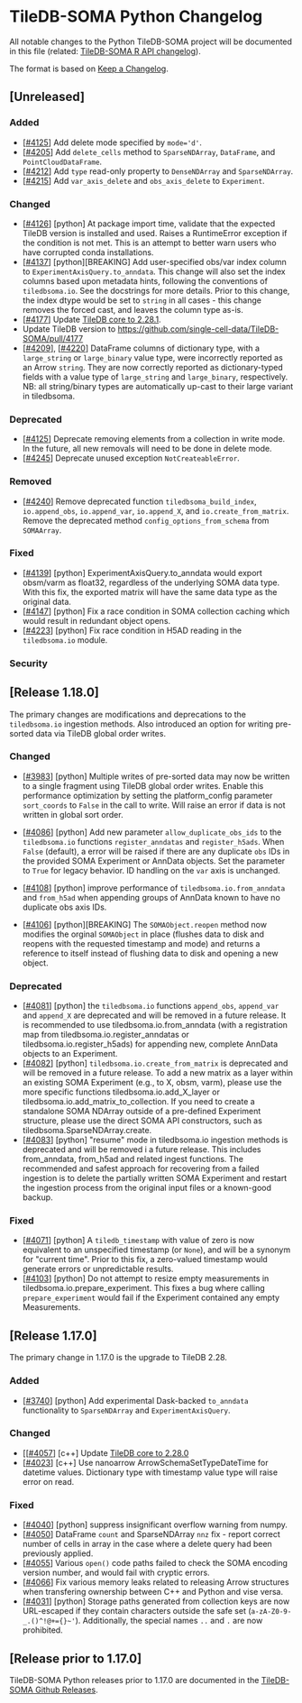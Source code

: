 # TileDB-SOMA Python Changelog

All notable changes to the Python TileDB-SOMA project will be documented in this file (related: [TileDB-SOMA R API changelog](../r/NEWS.md)).

The format is based on [Keep a Changelog](https://keepachangelog.com/en/1.1.0/).

## [Unreleased]

### Added

- \[[#4125](https://github.com/single-cell-data/TileDB-SOMA/pull/4125)\] Add delete mode specified by `mode='d'`.
- \[[#4205](https://github.com/single-cell-data/TileDB-SOMA/pull/4205)\] Add `delete_cells` method to `SparseNDArray`, `DataFrame`, and `PointCloudDataFrame`.
- \[[#4212](https://github.com/single-cell-data/TileDB-SOMA/pull/4212)\] Add `type` read-only property to `DenseNDArray` and `SparseNDArray`.
- \[[#4215](https://github.com/single-cell-data/TileDB-SOMA/pull/4215)\] Add `var_axis_delete` and `obs_axis_delete` to `Experiment`.

### Changed

- \[[#4126](https://github.com/single-cell-data/TileDB-SOMA/pull/4126)\] [python] At package import time, validate that the expected TileDB version is installed and used. Raises a RuntimeError exception if the condition is not met. This is an attempt to better warn users who have corrupted conda installations.
- \[[#4137](https://github.com/single-cell-data/TileDB-SOMA/pull/4137)\] [python][BREAKING] Add user-specified obs/var index column to `ExperimentAxisQuery.to_anndata`. This change will also set the index columns based upon metadata hints, following the conventions of `tiledbsoma.io`. See the docstrings for more details. Prior to this change, the index dtype would be set to `string` in all cases - this change removes the forced cast, and leaves the column type as-is.
- \[[#4177](https://github.com/single-cell-data/TileDB-SOMA/pull/4177)\] Update [TileDB core to 2.28.1](https://github.com/TileDB-Inc/TileDB/releases/tag/2.28.1).
- Update TileDB version to https://github.com/single-cell-data/TileDB-SOMA/pull/4177
- \[[#4209](https://github.com/single-cell-data/TileDB-SOMA/pull/4209)\], \[[#4220](https://github.com/single-cell-data/TileDB-SOMA/pull/4220)\] DataFrame columns of dictionary type, with a `large_string` or `large_binary` value type, were incorrectly reported as an Arrow `string`. They are now correctly reported as dictionary-typed fields with a value type of `large_string` and `large_binary`, respectively. NB: all string/binary types are automatically up-cast to their large variant in tiledbsoma.

### Deprecated

- \[[#4125](https://github.com/single-cell-data/tiledb-soma/pull/4125)\] Deprecate removing elements from a collection in write mode. In the future, all new removals will need to be done in delete mode.
- \[[#4245](https://github.com/single-cell-data/TileDB-SOMA/pull/4245)\] Deprecate unused exception `NotCreateableError`.

### Removed

- \[[#4240](https://github.com/single-cell-data/TileDB-SOMA/pull/4240)\] Remove deprecated function `tiledbsoma_build_index`, `io.append_obs`, `io.append_var`, `io.append_X`, and `io.create_from_matrix`. Remove the deprecated method `config_options_from_schema` from `SOMAArray`.

### Fixed

- \[[#4139](https://github.com/single-cell-data/tiledb-soma/pull/4139)\] [python] ExperimentAxisQuery.to_anndata would export obsm/varm as float32, regardless of the underlying SOMA data type. With this fix, the exported matrix will have the same data type as the original data.
- \[[#4147](https://github.com/single-cell-data/TileDB-SOMA/pull/4147)\] [python] Fix a race condition in SOMA collection caching which would result in redundant object opens.
- \[[#4223](https://github.com/single-cell-data/TileDB-SOMA/pull/4223)\] [python] Fix race condition in H5AD reading in the `tiledbsoma.io` module.

### Security

## [Release 1.18.0]

The primary changes are modifications and deprecations to the `tiledbsoma.io` ingestion methods. Also introduced an option for writing pre-sorted data via TileDB global order writes.

### Changed

- \[[#3983](https://github.com/single-cell-data/TileDB-SOMA/pull/3983)\] [python] Multiple writes of pre-sorted data may now be written to a single fragment using TileDB global order writes. Enable this performance optimization by setting the platform_config parameter `sort_coords` to `False` in the call to write. Will raise an error if data is not written in global sort order.

- \[[#4086](https://github.com/single-cell-data/TileDB-SOMA/pull/4086)\] [python] Add new parameter `allow_duplicate_obs_ids` to the `tiledbsoma.io` functions `register_anndatas` and `register_h5ads`. When `False` (default), a error will be raised if there are any duplicate `obs` IDs in the provided SOMA Experiment or AnnData objects. Set the parameter to `True` for legacy behavior. ID handling on the `var` axis is unchanged.

- \[[#4108](https://github.com/single-cell-data/TileDB-SOMA/pull/4108)\] [python] improve performance of `tiledbsoma.io.from_anndata` and `from_h5ad` when appending groups of AnnData known to have no duplicate obs axis IDs.

- \[[#4106](https://github.com/single-cell-data/TileDB-SOMA/pull/4106)\] [python][BREAKING] The `SOMAObject.reopen` method now modifies the orginal `SOMAObject` in place (flushes data to disk and reopens with the requested timestamp and mode) and returns a reference to itself instead of flushing data to disk and opening a new object.

### Deprecated

- \[[#4081](https://github.com/single-cell-data/TileDB-SOMA/pull/4081)\] [python] the `tiledbsoma.io` functions `append_obs`, `append_var` and `append_X` are deprecated and will be removed in a future release. It is recommended to use tiledbsoma.io.from_anndata (with a registration map from tiledbsoma.io.register_anndatas or tiledbsoma.io.register_h5ads) for appending new, complete AnnData objects to an Experiment.
- \[[#4082](https://github.com/single-cell-data/TileDB-SOMA/pull/4082)\] [python] `tiledbsoma.io.create_from_matrix` is deprecated and will be removed in a future release. To add a new matrix as a layer within an existing SOMA Experiment (e.g., to X, obsm, varm), please use the more specific functions tiledbsoma.io.add_X_layer or tiledbsoma.io.add_matrix_to_collection. If you need to create a standalone SOMA NDArray outside of a pre-defined Experiment structure, please use the direct SOMA API constructors, such as tiledbsoma.SparseNDArray.create.
- \[[#4083](https://github.com/single-cell-data/TileDB-SOMA/pull/4083)\] [python] "resume" mode in tiledbsoma.io ingestion methods is deprecated and will be removed i a future release. This includes from_anndata, from_h5ad and related ingest functions. The recommended and safest approach for recovering from a failed ingestion is to delete the partially written SOMA Experiment and restart the ingestion process from the original input files or a known-good backup.

### Fixed

- \[[#4071](https://github.com/single-cell-data/TileDB-SOMA/pull/4071)\] [python] A `tiledb_timestamp` with value of zero is now equivalent to an unspecified timestamp (or `None`), and will be a synonym for "current time". Prior to this fix, a zero-valued timestamp would generate errors or unpredictable results.
- \[[#4103](https://github.com/single-cell-data/TileDB-SOMA/pull/4103)\] [python] Do not attempt to resize empty measurements in tiledbsoma.io.prepare_experiment. This fixes a bug where calling `prepare_experiment` would fail if the Experiment contained any empty Measurements.

## [Release 1.17.0]

The primary change in 1.17.0 is the upgrade to TileDB 2.28.

### Added

- \[[#3740](https://github.com/single-cell-data/TileDB-SOMA/pull/3740)\] [python] Add experimental Dask-backed `to_anndata` functionality to `SparseNDArray` and `ExperimentAxisQuery`.

### Changed

- \[\[[#4057](https://github.com/single-cell-data/TileDB-SOMA/pull/4057)\] [c++] Update [TileDB core to 2.28.0](https://github.com/TileDB-Inc/TileDB/blob/main/HISTORY.md#tiledb-v2280-release-notes)
- \[[#4023](https://github.com/single-cell-data/TileDB-SOMA/pull/4023)\] [c++] Use nanoarrow ArrowSchemaSetTypeDateTime for datetime values. Dictionary type with timestamp value type will raise error on read.

### Fixed

- \[[#4040](https://github.com/single-cell-data/TileDB-SOMA/pull/4040)\] [python] suppress insignificant overflow warning from numpy.
- \[[#4050](https://github.com/single-cell-data/TileDB-SOMA/pull/4050)\] DataFrame `count` and SparseNDArray `nnz` fix - report correct number of cells in array in the case where a delete query had been previously applied.
- \[[#4055](https://github.com/single-cell-data/TileDB-SOMA/pull/4055)\] Various `open()` code paths failed to check the SOMA encoding version number, and would fail with cryptic errors.
- \[[#4066](https://github.com/single-cell-data/TileDB-SOMA/pull/4066)\] Fix various memory leaks related to releasing Arrow structures when transfering ownership between C++ and Python and vise versa.
- \[[#4031](https://github.com/single-cell-data/TileDB-SOMA/pull/4031)\] [python] Storage paths generated from collection keys are now URL-escaped if they contain characters outside the safe set (`a-zA-Z0-9-_.()^!@+={}~'`). Additionally, the special names `..` and `.` are now prohibited.

## [Release prior to 1.17.0]

TileDB-SOMA Python releases prior to 1.17.0 are documented in the [TileDB-SOMA Github Releases](https://github.com/single-cell-data/TileDB-SOMA/releases).
